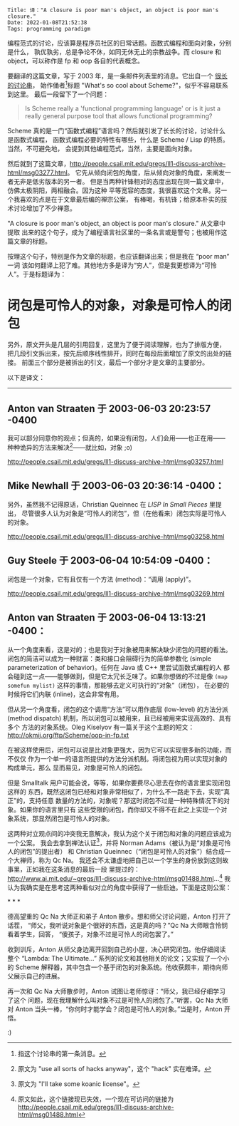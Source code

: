     Title: 译："A closure is poor man's object, an object is poor man's closure."
    Date: 2022-01-08T21:52:38
    Tags: programming paradigm

编程范式的讨论，应该算是程序员社区的日常话题。函数式编程和面向对象，分别是什么，
孰优孰劣，总是争论不休，如同无休无止的宗教战争。而 closure 和 object，可以称作是
fp 和 oop 各自的代表概念。

要翻译的这篇文章，写于 2003 年，是一条邮件列表里的消息。它出自一个
[很长的讨论串](http://people.csail.mit.edu/gregs/ll1-discuss-archive-html/threads.html#03215)，
始作俑者[^1]标题 "What's so cool about Scheme?"，似乎不容易联系到这里。
最后一段留下了一个问题：

> Is Scheme really a 'functional programming language' or is it just a really
> general purpose tool that allows functional programming?

Scheme 真的是一门“函数式编程”语言吗？然后就引发了长长的讨论，讨论什么是函数式编程，
函数式编程必要的特性有哪些，什么是 Scheme / Lisp 的特质。当然，不可避免地，
会提到其他编程范式，当然，主要是面向对象。

然后就到了这篇文章，<http://people.csail.mit.edu/gregs/ll1-discuss-archive-html/msg03277.html>。
它先从倾向闭包的角度，后从倾向对象的角度，来阐发一者无非是低劣版本的另一者。
但是当两种针锋相对的态度出现在同一篇文章中，仿佛太极阴阳，两相融合。因为这种
平等宽容的态度，我很喜欢这个文章。另一个我喜欢的点是在于文章最后编的禅宗公案，
有棒喝，有机锋；给原本朴实的技术讨论增加了不少禅意。

"A closure is poor man's object, an object is poor man's closure." 从文章中提取
出来的这个句子，成为了编程语言社区里的一条名言或是警句；也被用作这篇文章的标题。

<!-- more -->

按理这个句子，特别是作为文章的标题，也应该翻译出来；但是我在 “poor man” 一词
该如何翻译上犯了难。其他地方多是译为“穷人”，但是我更想译为“可怜人”。于是标题译为：

<h1 class="text-center">闭包是可怜人的对象，对象是可怜人的闭包</h1>

另外，原文开头是几层的引用回复，这里为了便于阅读理解，也为了排版方便，
把几段引文拆出来，按先后顺序线性排开，同时在每段后面增加了原文的出处的链接。
前面三个部分是被拆出的引文，最后一个部分才是文章的主要部分。

以下是译文：

---

## Anton van Straaten 于 2003-06-03 20:23:57 -0400

我可以部分同意你的观点；但真的，如果没有闭包，人们会用——也正在用——
种种诡异的方法来解决[^2]——就比如，对象 ;o)

<http://people.csail.mit.edu/gregs/ll1-discuss-archive-html/msg03257.html>

## Mike Newhall 于 2003-06-03 20:36:14 -0400：

另外，虽然我不记得原话，Christian Queinnec 在 _LISP In Small Pieces_ 里提出，
尽管很多人认为对象是“可怜人的闭包”，但（在他看来）闭包实际是可怜人的对象。

<http://people.csail.mit.edu/gregs/ll1-discuss-archive-html/msg03258.html>

## Guy Steele 于 2003-06-04 10:54:09 -0400：

闭包是一个对象，它有且仅有一个方法 (method)：“调用 (apply)”。

<http://people.csail.mit.edu/gregs/ll1-discuss-archive-html/msg03269.html>

## Anton van Straaten 于 2003-06-04 13:13:21 -0400：

从一个角度来看，这是对的；也是我对于对象被用来解决缺少闭包的问题的看法。
闭包的简洁可以成为一种财富：类和接口会阻碍行为的简单参数化 (simple
parameterization of behavior)。任何在 Java 或 C++ 里尝试函数式编程的人
都会碰到这一点——能够做到，但是它太冗长乏味了。如果你想做的不过是像
 `(map somefun mylist)` 这样的事情，那能够去定义可执行的“对象”（闭包），
在必要的时候将它们内联 (inline)，这会非常有用。

但从另一个角度看，闭包的这个调用“方法”可以用作底层 (low-level) 的方法分派
(method dispatch) 机制，所以闭包可以被用来，且已经被用来实现高效的、具有多个
方法的对象系统。Oleg Kiselyov 有一篇关于这个主题的短文：
<http://okmij.org/ftp/Scheme/oop-in-fp.txt>

在被这样使用后，闭包可以说是比对象更强大，因为它可以实现很多新的功能，而不仅仅
作为一个单一的语言所提供的方法分派机制。将闭包视为用以实现对象的构成单元，那么
显而易见，对象是可怜人的闭包。

但是 Smalltalk 用户可能会说，等等，如果你要费尽心思去在你的语言里实现闭包这样的
东西，既然这闭包已经和对象非常相似了，为什么不一路走下去，实现“真正”的，支持任意
数量的方法的，对象呢？那这时闭包不过是一种特殊情况下的对象。如果你的语言里只有
这些受限的闭包，而你却又不得不在此之上实现一个对象系统，那显然闭包是可怜人的对象。

这两种对立观点间的冲突我无意解决，我认为这个关于闭包和对象的问题应该成为一个公案。
我会去拿到禅法认证[^3]，并将 Norman Adams（被认为是“对象是可怜人的闭包”的提出者）
和 Christian Queinnec（“闭包是可怜人的对象”）结合成一个大禅师，称为 Qc Na。
我还会不太谦虚地把自己以一个学生的身份放到这则故事里，正如我在这条消息的最后一段
里提过的：
<http://www.ai.mit.edu/~gregs/ll1-discuss-archive-html/msg01488.html>...[^4]
我认为我确实是在思考这两种看似对立的角度中获得了一些启迪。下面是这则公案：

<div class="text-center">* * *</div>

德高望重的 Qc Na 大师正和弟子 Anton 散步。想和师父讨论问题，Anton 打开了话茬，
“师父，我听说对象是个很好的东西，这是真的吗？”Qc Na 大师眼含怜悯看着学生，回答，
“傻孩子，对象不过是可怜人的闭包罢了。”

收到训斥，Anton 从师父身边离开回到自己的小屋，决心研究闭包。他仔细阅读整个
“Lambda: The Ultimate...” 系列的论文和其他相关的论文；又实现了一个小的 Scheme
解释器，其中包含一个基于闭包的对象系统。他收获颇丰，期待向师父展示自己的进展。

再一次和 Qc Na 大师散步时，Anton 试图让老师惊讶：“师父，我已经仔细学习了这个
问题，现在我理解什么叫对象不过是可怜人的闭包了。”听罢，Qc Na 大师对 Anton
当头一棒，“你何时才能学会？闭包是可怜人的对象。”当是时，Anton 开悟。

:)

[^1]: 指这个讨论串的第一条消息。
[^2]: 原文为 "use all sorts of hacks anyway"，这个 "hack" 实在难译。
[^3]: 原文为 "I'll take some koanic license"。
[^4]: 原文如此，这个链接现已失效，一个现在可访问的链接为
      <http://people.csail.mit.edu/gregs/ll1-discuss-archive-html/msg01488.html>
